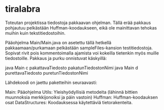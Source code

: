 # tiralabra

Toteutan projektissa tiedostoja pakkaavan ohjelman. Tällä erää pakkaus pohjautuu pelkästään Huffman-koodaukseen, eikä ole mainittavan tehokas muihin kuin tekstitiedostoihin.

Pääohjelma Main/Main.java on asetettu tällä hetkellä pakkaamaan/purkamaan pelkästään sampleFiles-kansion testitiedostoja. Sopivat rivit pois kommentoimalla ajamista voi kokeilla tietenkin myös muille tiedostoille. Pakkaus ja purku onnistuvat käskyillä:

java Main c pakattavaTiedosto pakatunTiedostonNimi
java Main d purettavaTiedosto puretunTiedostonNimi

Lähdekoodi on jaettu paketteihin seuraavasti:

Main: Pääohjelma
Utils: Yleishyödyllisiä metodeita (lähinnä bittien muunnoksia merkkijonoiksi ja päin vastoin)
Huffman: Huffman-koodauksen osat
DataStructures: Koodauksessa käytettäviä tietorakenteita.
